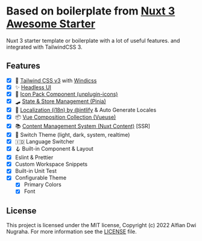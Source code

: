 # Based on boilerplate from [Nuxt 3 Awesome Starter](https://github.com/viandwi24/nuxt3-awesome-starter)
Nuxt 3 starter template or boilerplate with a lot of useful features. and integrated with TailwindCSS 3.  


## Features
- [x] 💨 [Tailwind CSS v3](https://tailwindcss.com/) with [Windicss](https://windicss.org/)
- [x] ✨ [Headless UI](https://headlessui.dev/)
- [x] 🔔 [Icon Pack Component (unplugin-icons)](https://icones.js.org/)
- [x] 🛹 [State & Store Management (Pinia)](https://pinia.vuejs.org/)
- [x] 🚩 [Localization (i18n) by @intlify](https://github.com/intlify/nuxt3) & Auto Generate Locales
- [x] 📦 [Vue Composition Collection (Vueuse)](https://vueuse.org/)
- [x] 📚 [Content Management System (Nuxt Content)](https://content.nuxtjs.org/) [SSR]
- [x] 🌙 Switch Theme (light, dark, system, realtime)
- [x] 🇮🇩 Language Switcher
- [x] 🪝 Built-in Component & Layout
- [x] Eslint & Prettier
- [x] Custom Workspace Snippets
- [x] Built-in Unit Test
- [x] Configurable Theme
  - [x] Primary Colors
  - [x] Font

## License
This project is licensed under the MIT license, Copyright (c) 2022 Alfian Dwi Nugraha. For more information see the [LICENSE](LICENSE.md) file.
